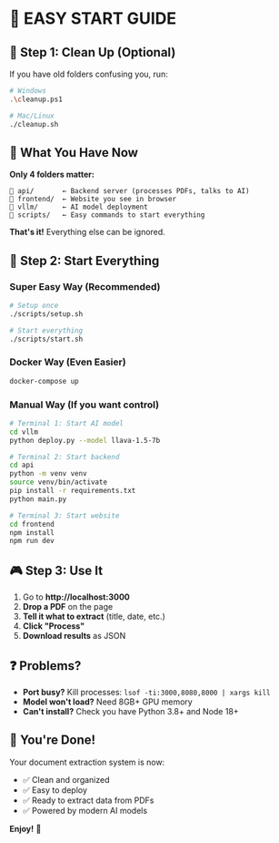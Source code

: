 # 🎯 EASY START GUIDE

## 🧹 Step 1: Clean Up (Optional)
If you have old folders confusing you, run:
```bash
# Windows
.\cleanup.ps1

# Mac/Linux  
./cleanup.sh
```

## 📁 What You Have Now

**Only 4 folders matter:**

```
📁 api/       ← Backend server (processes PDFs, talks to AI)
📁 frontend/  ← Website you see in browser
📁 vllm/      ← AI model deployment 
📁 scripts/   ← Easy commands to start everything
```

**That's it!** Everything else can be ignored.

## 🚀 Step 2: Start Everything

### Super Easy Way (Recommended)
```bash
# Setup once
./scripts/setup.sh

# Start everything 
./scripts/start.sh
```

### Docker Way (Even Easier)
```bash
docker-compose up
```

### Manual Way (If you want control)
```bash
# Terminal 1: Start AI model
cd vllm
python deploy.py --model llava-1.5-7b

# Terminal 2: Start backend  
cd api
python -m venv venv
source venv/bin/activate
pip install -r requirements.txt
python main.py

# Terminal 3: Start website
cd frontend  
npm install
npm run dev
```

## 🎮 Step 3: Use It

1. Go to **http://localhost:3000**
2. **Drop a PDF** on the page
3. **Tell it what to extract** (title, date, etc.)
4. **Click "Process"**
5. **Download results** as JSON

## ❓ Problems?

- **Port busy?** Kill processes: `lsof -ti:3000,8080,8000 | xargs kill`
- **Model won't load?** Need 8GB+ GPU memory
- **Can't install?** Check you have Python 3.8+ and Node 18+

## 🎉 You're Done!

Your document extraction system is now:
- ✅ Clean and organized
- ✅ Easy to deploy  
- ✅ Ready to extract data from PDFs
- ✅ Powered by modern AI models

**Enjoy!** 🚀 